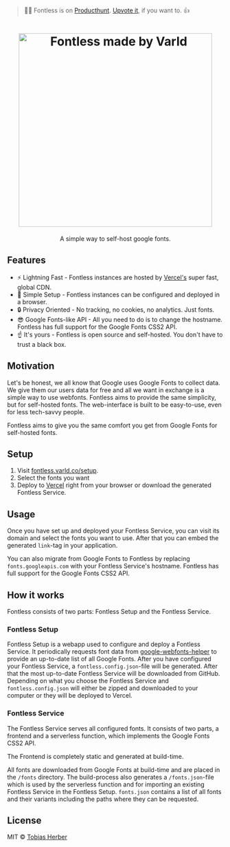 > 🚨🚀 Fontless is on [Producthunt](https://www.producthunt.com/posts/fontless). [Upvote it](https://www.producthunt.com/posts/fontless), if you want to. 👍

<h1 align="center">
  <img src="https://cdn.varld.co/fontless/gh_header.png" alt="Fontless made by Varld" width="450">
</h1>
<p align="center">A simple way to self-host google fonts.</p>

## Features

- ⚡️ Lightning Fast - Fontless instances are hosted by [Vercel's](https://vercel.com) super fast, global CDN.
- 🚀 Simple Setup - Fontless instances can be configured and deployed in a browser.
- 🔒 Privacy Oriented - No tracking, no cookies, no analytics. Just fonts.
- 😎 Google Fonts-like API - All you need to do is to change the hostname. Fontless has full support for the Google Fonts CSS2 API.
- ☝️ It's yours - Fontless is open source and self-hosted. You don't have to trust a black box.

## Motivation

Let's be honest, we all know that Google uses Google Fonts to collect data. We give them our users data for free and all we want in exchange is a simple way to use webfonts. Fontless aims to provide the same simplicity, but for self-hosted fonts. The web-interface is built to be easy-to-use, even for less tech-savvy people.

Fontless aims to give you the same comfort you get from Google Fonts for self-hosted fonts.

## Setup 

1. Visit [fontless.varld.co/setup](https://fontless.varld.co/setup).
2. Select the fonts you want
3. Deploy to [Vercel](https://vercel.com) right from your browser or download the generated Fontless Service.

## Usage

Once you have set up and deployed your Fontless Service, you can visit its domain and select the fonts you want to use. After that you can embed the generated `link`-tag in your application.

You can also migrate from Google Fonts to Fontless by replacing `fonts.googleapis.com` with your Fontless Service's hostname. Fontless has full support for the Google Fonts CSS2 API. 

## How it works

Fontless consists of two parts: Fontless Setup and the Fontless Service. 

### Fontless Setup

Fontless Setup is a webapp used to configure and deploy a Fontless Service. It periodically requests font data from [google-webfonts-helper](https://github.com/majodev/google-webfonts-helper) to provide an up-to-date list of all Google Fonts. After you have configured your Fontless Service, a `fontless.config.json`-file will be generated. After that the most up-to-date Fontless Service will be downloaded from GitHub. Depending on what you choose the Fontless Service and `fontless.config.json` will either be zipped and downloaded to your computer or they will be deployed to Vercel.

### Fontless Service

The Fontless Service serves all configured fonts. It consists of two parts, a frontend and a serverless function, which implements the Google Fonts CSS2 API.

The Frontend is completely static and generated at build-time.

All fonts are downloaded from Google Fonts at build-time and are placed in the `/fonts` directory. The build-process also generates a `/fonts.json`-file which is used by the serverless function and for importing an existing Fontless Service in the Fontless Setup. `fonts.json` contains a list of all fonts and their variants including the paths where they can be requested.

## License

MIT © [Tobias Herber](https://herber.space)
